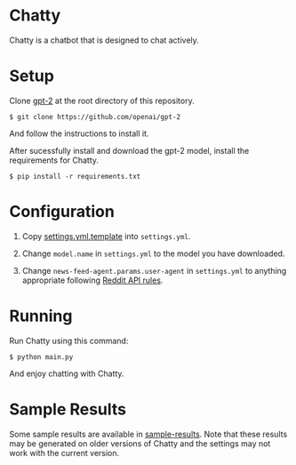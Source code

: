 
# Chatty

Chatty is a chatbot that is designed to chat actively.

# Setup

Clone [gpt-2](https://github.com/openai/gpt-2) at the root directory of this repository.

```
$ git clone https://github.com/openai/gpt-2
```

And follow the instructions to install it.

After sucessfully install and download the gpt-2 model, install the requirements for Chatty.

```
$ pip install -r requirements.txt
```

# Configuration

1. Copy [settings.yml.template](settings.yml.template) into `settings.yml`.

2. Change `model.name` in `settings.yml` to the model you have downloaded.

3. Change `news-feed-agent.params.user-agent` in `settings.yml` to anything appropriate following [Reddit API rules](https://github.com/reddit-archive/reddit/wiki/API).

# Running

Run Chatty using this command:

```
$ python main.py
```

And enjoy chatting with Chatty.

# Sample Results

Some sample results are available in [sample-results](./sample-results). Note that these results may be generated on older versions of Chatty and the settings may not work with the current version.
